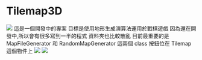 # Tilemap3D
![](Documentation/Images/Banner.png)
這是一個開發中的專案
目標是使用地形生成演算法運用於戰棋遊戲
因為還在開發中,所以會有很多寫到一半的程式
資料夾也比較散亂
目前最重要的是 MapFileGenerator 和 RandomMapGenerator 這兩個 class
按鈕位在 Tilemap 這個物件上
![](Documentation/Images/Banner.png)
![](Documentation/Images/Banner.png)
